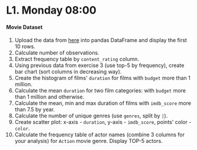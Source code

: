 # L1. Monday 08:00

#### Movie Dataset

1. Upload the data from [here](https://bit.ly/2A2zkI6) into pandas DataFrame and display the first 10 rows.
2. Calculate number of observations.
3. Extract frequency table by `content_rating` column.
4. Using previous data from exercise 3 \(use top-5 by frequency\), create bar chart \(sort columns in decreasing way\).
5. Create the histogram of films' `duration` for films with `budget` more than 1 million.
6. Calculate the mean `duration` for two film categories: with `budget` more than 1 million and otherwise.
7. Calculate the mean, min and max duration of films with `imdb_score` more than 7.5 by year.
8. Calculate the number of unique genres \(use `genres`, split by `|`\).
9. Create scatter plot: x-axis - `duration`, y-axis - `imdb_score`, points' color - `color`.
10. Calculate the frequency table of actor names \(combine 3 columns for your analysis\) for `Action` movie genre. Display TOP-5 actors.

